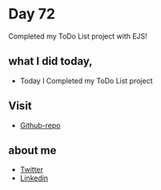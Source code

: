 # Day 72

Completed my ToDo List project with EJS!


## what I did today,

 - Today I Completed my ToDo List project


## Visit

 - [Github-repo](https://github.com/KaranChandekar/Todolist-v1)

 
## about me

 - [Twitter](https://twitter.com/karan_chandekar)
 - [Linkedin](https://www.linkedin.com/in/karan-chandekar-a87263219/)


